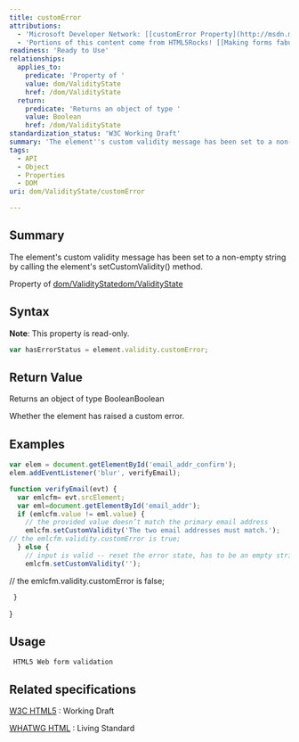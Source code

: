 ```yaml
---
title: customError
attributions:
  - 'Microsoft Developer Network: [[customError Property](http://msdn.microsoft.com/en-us/library/ie/hh773352(v=vs.85).aspx) Article]'
  - 'Portions of this content come from HTML5Rocks! [[Making forms fabulous](http://www.html5rocks.com/en/tutorials/forms/html5forms/) article]'
readiness: 'Ready to Use'
relationships:
  applies_to:
    predicate: 'Property of '
    value: dom/ValidityState
    href: /dom/ValidityState
  return:
    predicate: 'Returns an object of type '
    value: Boolean
    href: /dom/ValidityState
standardization_status: 'W3C Working Draft'
summary: 'The element''s custom validity message has been set to a non-empty string by calling the element''s setCustomValidity() method.'
tags:
  - API
  - Object
  - Properties
  - DOM
uri: dom/ValidityState/customError

---
```

## <span>Summary</span>

The element's custom validity message has been set to a non-empty string by calling the element's setCustomValidity() method.

Property of [dom/ValidityState](/dom/ValidityState)[dom/ValidityState](/dom/ValidityState)

## <span>Syntax</span>

**Note**: This property is read-only.

``` js
var hasErrorStatus = element.validity.customError;
```

## <span>Return Value</span>

Returns an object of type BooleanBoolean

Whether the element has raised a custom error.

## <span>Examples</span>

``` js
var elem = document.getElementById('email_addr_confirm');
elem.addEventListener('blur', verifyEmail);

function verifyEmail(evt) {
  var emlcfm= evt.srcElement;
  var eml=document.getElementById('email_addr');
  if (emlcfm.value != eml.value) {
    // the provided value doesn’t match the primary email address
    emlcfm.setCustomValidity('The two email addresses must match.');
// the emlcfm.validity.customError is true;
  } else {
    // input is valid -- reset the error state, has to be an empty string
    emlcfm.setCustomValidity('');
```

// the emlcfm.validity.customError is false;

     }

}

</pre>

## <span>Usage</span>

     HTML5 Web form validation

## <span>Related specifications</span>

[W3C HTML5](http://www.w3.org/TR/html5/)
:   Working Draft

[WHATWG HTML](http://www.whatwg.org/specs/web-apps/current-work/multipage)
:   Living Standard
